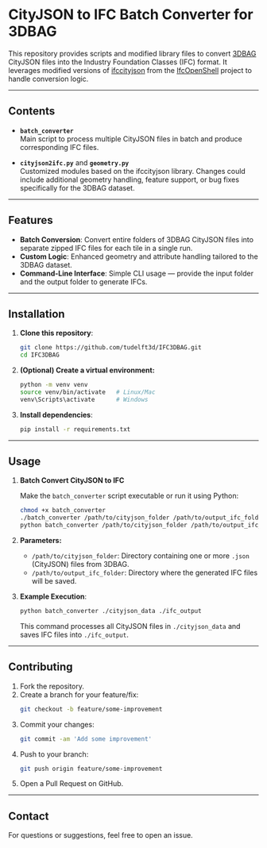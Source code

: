 # CityJSON to IFC Batch Converter for 3DBAG

This repository provides scripts and modified library files to convert [3DBAG](https://3dbag.nl/) CityJSON files into the Industry Foundation Classes (IFC) format. It leverages modified versions of [ifccityjson](https://github.com/IfcOpenShell/IfcOpenShell/tree/master/src/ifccityjson) from the [IfcOpenShell](https://github.com/IfcOpenShell/IfcOpenShell) project to handle conversion logic.

---

## Contents

- **`batch_converter`**  
  Main script to process multiple CityJSON files in batch and produce corresponding IFC files.

- **`cityjson2ifc.py`** and **`geometry.py`**  
  Customized modules based on the ifccityjson library. Changes could include additional geometry handling, feature support, or bug fixes specifically for the 3DBAG dataset.


---

## Features

- **Batch Conversion**: Convert entire folders of 3DBAG CityJSON files into separate zipped IFC files for each tile in a single run.
- **Custom Logic**: Enhanced geometry and attribute handling tailored to the 3DBAG dataset.
- **Command-Line Interface**: Simple CLI usage — provide the input folder and the output folder to generate IFCs.

---

## Installation

1. **Clone this repository**:

   ```bash
   git clone https://github.com/tudelft3d/IFC3DBAG.git
   cd IFC3DBAG
   ```

2. **(Optional) Create a virtual environment:**

   ```bash
   python -m venv venv
   source venv/bin/activate   # Linux/Mac
   venv\Scripts\activate      # Windows
   ```

3. **Install dependencies**:

   ```bash
   pip install -r requirements.txt
   ```

---

## Usage

1. **Batch Convert CityJSON to IFC**

   Make the `batch_converter` script executable or run it using Python:

   ```bash
   chmod +x batch_converter                                                     # Make it executable (Linux/Mac)
   ./batch_converter /path/to/cityjson_folder /path/to/output_ifc_folder        # Run directly
   python batch_converter /path/to/cityjson_folder /path/to/output_ifc_folder   # Or via Python
   ```

2. **Parameters:**

   - `/path/to/cityjson_folder`: Directory containing one or more `.json` (CityJSON) files from 3DBAG.
   - `/path/to/output_ifc_folder`: Directory where the generated IFC files will be saved.

3. **Example Execution**:

   ```bash
   python batch_converter ./cityjson_data ./ifc_output
   ```

   This command processes all CityJSON files in `./cityjson_data` and saves IFC files into `./ifc_output`.

---

## Contributing

1. Fork the repository.
2. Create a branch for your feature/fix:
   ```bash
   git checkout -b feature/some-improvement
   ```
3. Commit your changes:
   ```bash
   git commit -am 'Add some improvement'
   ```
4. Push to your branch:
   ```bash
   git push origin feature/some-improvement
   ```
5. Open a Pull Request on GitHub.

---


## Contact

For questions or suggestions, feel free to open an issue.


